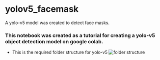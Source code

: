 # yolov5_facemask
A yolo-v5 model was created to detect face masks.

### This notebook was created as a tutorial for creating a yolo-v5 object detection model on google colab.


- This is the required folder structure for yolo-v5
![folder structure](https://user-images.githubusercontent.com/50037927/138553228-201da3c7-dac7-42cd-995f-3e4bf1a80d26.png)
